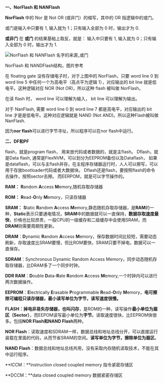 

**一、NorFlash 和 NANFlash**

**NorFlash** 中的 Nor 是 Not OR (或非门）的缩写，其中的 OR 指逻辑中的或门。

或门是输入中只要有 1, 输入就为 1；只有输入全部为 0 时，输出才为 0.

**或非门** 在 **或门** 的结果基础上取反，就是： 输入中只要有 1, 输入就为 0；只有输入全部为 0 时，输出才为 1.

![NorFlash 和 NANFlash 名字的来源_或门](https://imgs-1251682926.cos.ap-shanghai.myqcloud.com/autosar/202212162016575.webp)

NorFlash 和 NANDFlash结构，图片参考

[参考]: https://www.iue.tuwien.ac.at/phd/windbacher/node14.html#fig:NORNAND	"Flash Memory"



在 floating gate 没有存储电子时，对于上图中的 NorFlash，只要 word line 0 到 word line 5 中任何一个为高电平（高点平为逻辑 1），对应输出的 bit line 就是低电平。这种逻辑对应 NOR (Not OR)，所以这种 flash 被叫做 NorFlash。

在读 flash 时， word line 可以理解为输入， bit line 可以理解为输出。

对于 NanFlash, 需要 word line 0 到 word line 7 都是高电平，对应输出的 bit line 才是是低电平。这种对应逻辑就是 NAND (Not AND)。所以这种Flash被叫做 NanFlash.



因为**nor flash**可以进行字节寻址，所以程序可以在nor flash中运行。









**二、DF和PF**

flash，就是program flash， 用来放代码或者数据的，就是主flash。
Dflash，就是Data flash, 通常是FlexNVM，可以划分为EEPROM备份以及Dataflash， 如果是dataflash，可以与主flash并存，在主程序存储器运行时，人人可以擦写，可以用于存放bootloader代码或者大数据块。
Dflash还是flash，要按照flash的命令去操作，按照sector去擦。
而EERPOM，就是可以字节操作的。





**RAM：** **R**andom **A**ccess **M**emory,随机存取存储器

**ROM：** **R**ead-**O**nly **M**emory，只读存储器

**SRAM：** **S**tatic **R**andom **A**ccess **M**emory,静态随机存取存储器，是**RAM**的一种，**Static**表示只要通电情况，**SRAM**中的数据就可以一直保持，**数据存取速度最快**，价格也比较昂贵，一般CPU的一级缓存和二级缓存中会使用SRAM，而**DRAM**则需要周期性更新。

**DRAM**：**D**ynamic **R**andom **A**ccess **M**emory，保存数据时间比较短，需要动态刷新，存取速度比SRAM要慢，但比ROM要快，SRAM只要不掉电，数据可以一直保存。

**SDRAM**：Synchronous Dynamic Random Access Memory，同步动态随机存取存储器，比DRAM多了一个同步时钟。

**DDR RAM**：**D**ouble **D**ata-**R**ate **R**andom **A**ccess **M**emory,一个时钟内可以进行两次数据操作。

**EEPROM**：**E**lectrically **E**rasable **P**rogrammable **R**ead-**O**nly **M**emory，**电可擦除可编程只读存储器，**最小读写单位为字节，读写速度很慢**。**

**FLASH：**掉电非易失存储器，也叫**闪存**，是ROM的一种，读写操作**最小单位为扇区（Sector）**，而EEPOM读写最小单位为**字节**。读取速度很快，比EEPROM快很多。包括**NOR Flash和NAND Flash**两种。

**NOR Flash**：读取速度和SDRAM一样，数据总线和地址总线分开，可以直接运行装载在里面的代码，从而节省SRAM的空间。**读写单位为字节，擦除单位为扇区**。

**NAND Flash**：数据总线和地址总线共用，没有采取内存随机读取技术，不能在其中运行程序。

 

**ICCM：**instruction closed coupled memory 指令紧密存储区

**DCCM：**data closed coupled memory 数据紧密存储区
